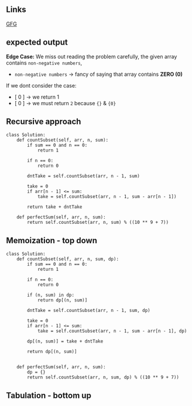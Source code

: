 ## Links
[GFG](https://practice.geeksforgeeks.org/problems/perfect-sum-problem5633/1)

## expected output


**Edge Case:**
We miss out reading the problem carefully, the given array contains `non-negative numbers`,
- `non-negative numbers` -> fancy of saying that array contains **ZERO (0)**

If we dont consider the case:
- [ 0 ] -> we return 1
- [ 0 ] -> we must return `2` because `{}` & `{0}`

## Recursive approach

```
class Solution:
	def countSubset(self, arr, n, sum):
        if sum == 0 and n == 0:
            return 1

		if n == 0:
		    return 0
                    
        dntTake = self.countSubset(arr, n - 1, sum)
        
        take = 0
        if arr[n - 1] <= sum:
            take = self.countSubset(arr, n - 1, sum - arr[n - 1])
        
        return take + dntTake

	def perfectSum(self, arr, n, sum):
	    return self.countSubset(arr, n, sum) % ((10 ** 9 + 7))
```

## Memoization - top down

```
class Solution:
	def countSubset(self, arr, n, sum, dp):
        if sum == 0 and n == 0:
            return 1

		if n == 0:
		    return 0
                    
        if (n, sum) in dp:
            return dp[(n, sum)]
        
        dntTake = self.countSubset(arr, n - 1, sum, dp)
        
        take = 0
        if arr[n - 1] <= sum:
            take = self.countSubset(arr, n - 1, sum - arr[n - 1], dp)
        
        dp[(n, sum)] = take + dntTake
        
        return dp[(n, sum)]


	def perfectSum(self, arr, n, sum):
	    dp = {}
	    return self.countSubset(arr, n, sum, dp) % ((10 ** 9 + 7))
```

## Tabulation - bottom up

```

```